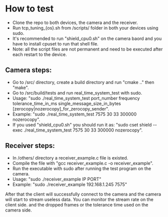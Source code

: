 # How to test

- Clone the repo to both devices, the camera and the receiver.
- Run tcp_tuning_{os}.sh from /scripts/ folder in both your devices using sudo.
- It's recommended to run "shield_cpu0.sh" on the camera baord and you have to install cpuset to run that shell file.
- Note: all the script files are not permanent and need to be executed after each restart to the device.

## Camera steps:

- Go to /src/ directory, create a build directory and run "cmake .." then "make".
- Go to /src/build/tests and run real_time_system_test with sudo.
- Usage: "sudo ./real_time_system_test  port_number  frequency tolerance_time_in_ms  single_message_size_in_bytes  [zerocopy|nozerocopy]_for_zerocopy_sender".
- Example: "sudo ./real_time_system_test 7575 30 33 300000 nozerocopy".
- If you used "shield_cpu0.sh" you should run it as: "sudo cset shield --exec ./real_time_system_test 7575 30 33 300000 nozerocopy".

## Receiver steps:

- In /others/ directory a receiver_example.c file is existed.
- Compile the file with "gcc receiver_example.c -o receiver_example".
- Run the executable with sudo after running the test program on the camera.
- Usage: "sudo ./receiver_example IP PORT"
- Example: "sudo ./receiver_example 192.168.1.245 7575"

After that the client will successfully connect to the camera and the camera will start to stream useless data. You can monitor the stream rate on the client side. and the dropped frames or the tolerance time used on the camera side.